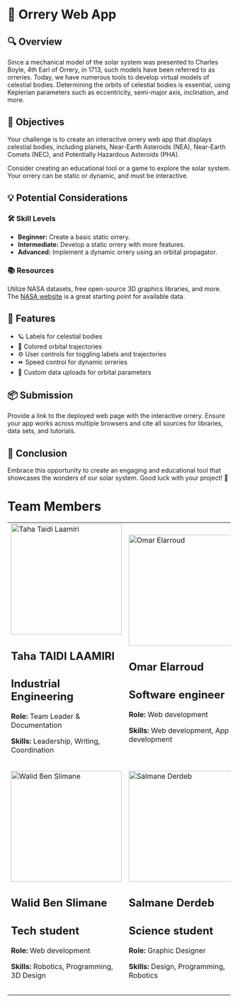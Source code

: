 <body>
    <h1>🌌 Orrery Web App</h1>
    <h2>🔍 Overview</h2>
    <p>
        Since a mechanical model of the solar system was presented to Charles Boyle, 4th Earl of Orrery, in 1713, 
        such models have been referred to as orreries. Today, we have numerous tools to develop virtual models of 
        celestial bodies. Determining the orbits of celestial bodies is essential, using Keplerian parameters 
        such as eccentricity, semi-major axis, inclination, and more.
    </p>
    <h2>🎯 Objectives</h2>
    <p>
        Your challenge is to create an interactive orrery web app that displays celestial bodies, including 
        planets, Near-Earth Asteroids (NEA), Near-Earth Comets (NEC), and Potentially Hazardous Asteroids (PHA).
    </p>
    <p>
        Consider creating an educational tool or a game to explore the solar system. Your orrery can be static 
        or dynamic, and must be interactive.
    </p>
    <h2>💡 Potential Considerations</h2>
    <h3>🛠 Skill Levels</h3>
    <ul>
        <li><strong>Beginner:</strong> Create a basic static orrery.</li>
        <li><strong>Intermediate:</strong> Develop a static orrery with more features.</li>
        <li><strong>Advanced:</strong> Implement a dynamic orrery using an orbital propagator.</li>
    </ul>
    <h3>📚 Resources</h3>
    <p>
        Utilize NASA datasets, free open-source 3D graphics libraries, and more. 
        The <a href="https://www.nasa.gov">NASA website</a> is a great starting point for available data.
    </p>
    <h2>🌟 Features</h2>
    <ul>
        <li>🪐 Labels for celestial bodies</li>
        <li>🌈 Colored orbital trajectories</li>
        <li>⚙️ User controls for toggling labels and trajectories</li>
        <li>⏩ Speed control for dynamic orreries</li>
        <li>📂 Custom data uploads for orbital parameters</li>
    </ul>
    <h2>📦 Submission</h2>
    <p>
        Provide a link to the deployed web page with the interactive orrery. Ensure your app works across multiple 
        browsers and cite all sources for libraries, data sets, and tutorials.
    </p>
    <h2>🚀 Conclusion</h2>
    <p>
        Embrace this opportunity to create an engaging and educational tool that showcases the wonders of our 
        solar system. Good luck with your project! 🌠
<h1>Team Members</h1>

<table>
  <tr>
    <td><img src="https://github.com/user-attachments/assets/12a3426f-ae99-45b6-90b2-05169ba14a44" alt="Taha Taidi Laamiri" width="250" height="250">
      <h2>Taha TAIDI LAAMIRI</h2>
      <h2>Industrial Engineering</h2>
      <p><strong>Role:</strong> Team Leader & Documentation</p>
      <p><strong>Skills:</strong> Leadership, Writing, Coordination</p>
    </td>
    <td><img src="https://github.com/user-attachments/assets/ed6accf1-7571-4787-beb1-b06d742ddf7b" alt="Omar Elarroud" width="250" height="250">
      <h2>Omar Elarroud</h2>
      <h2>Software engineer</h2>
      <p><strong>Role:</strong> Web development</p>
      <p><strong>Skills:</strong> Web development, App development</p>
    </td>
    <td><img src="https://github.com/user-attachments/assets/6fe04c47-3c90-492c-bd40-a7436ff193d1" alt="Soufaine GHAZOUANE" width="250" height="250">
      <h2>Soufaine GHAZOUANE</h2>
      <h2>3D Artist</h2>
      <p><strong>Role:</strong> 3D Designer</p>
      <p><strong>Skills:</strong> 3D Modeling, 3D Animation, VFX</p>
    </td>
  </tr>
  <tr>
    <td><img src="https://github.com/user-attachments/assets/c4e0f643-df81-4683-a413-2296e6527f47" alt="Walid Ben Slimane" width="250" height="250">
      <h2>Walid Ben Slimane</h2>
      <h2>Tech student</h2>
      <p><strong>Role:</strong> Web development</p>
      <p><strong>Skills:</strong> Robotics, Programming, 3D Design</p>
    </td>
    <td><img src="https://github.com/user-attachments/assets/70c6ed95-7fce-4ee0-840e-6f5b5265e15e" alt="Salmane Derdeb" width="250" height="250">
      <h2>Salmane Derdeb</h2>
      <h2>Science student</h2>
      <p><strong>Role:</strong> Graphic Designer</p>
      <p><strong>Skills:</strong> Design, Programming, Robotics</p>
    </td>
    <td><img src="https://github.com/user-attachments/assets/5c9d1a28-243c-4c6f-8052-82998c2a2ced" alt="Mourtada TAIDI LAAMIRI" width="250" height="250">
      <h2>Mourtada TAIDI LAAMIRI</h2>
      <h2>Science student</h2>
      <p><strong>Role:</strong> Documentation</p>
      <p><strong>Skills:</strong> Robotics, Programming, 3D Design</p>
    </td>
  </tr>
</table>




</body>
</html>


